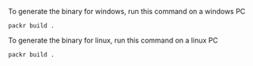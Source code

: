 To generate the binary for windows, run this command on a windows PC 

```packr build .```

To generate the binary for linux, run this command on a linux PC 

```packr build .```